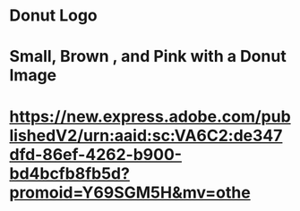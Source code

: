 # Donut Logo
# Small, Brown , and Pink with a Donut Image
# https://new.express.adobe.com/publishedV2/urn:aaid:sc:VA6C2:de347dfd-86ef-4262-b900-bd4bcfb8fb5d?promoid=Y69SGM5H&mv=othe
